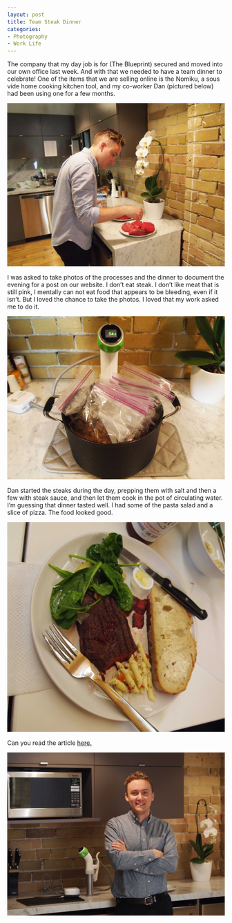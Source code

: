 ```yaml
---
layout: post
title: Team Steak Dinner
categories:
- Photography
- Work Life
---
```


The company that my day job is for (The Blueprint) secured and moved into our own office last week. And with that we needed to have a team dinner to celebrate! One of the items that we are selling online is the Nomiku, a sous vide home cooking kitchen tool, and my co-worker Dan (pictured below) had been using one for a few months. 

<img src="../images/blog-images/2014-9/P8182046.JPG"> 

I was asked to take photos of the processes and the dinner to document the evening for a post on our website. I don’t eat steak. I don’t like meat that is still pink, I mentally can not eat food that appears to be bleeding, even if it isn’t. But I loved the chance to take the photos. I loved that my work asked me to do it. 

<img src="../images/blog-images/2014-9/P8182155.JPG"> 

Dan started the steaks during the day, prepping them with salt and then a few with steak sauce, and then let them cook in the pot of circulating water. I’m guessing that dinner tasted well. I had some of the pasta salad and a slice of pizza. The food looked good. 

<img src="../images/blog-images/2014-9/P8182297.JPG"> 

Can you read the article <a href="https://theblueprint.com/features/dinner-nomiku/">here.</a>

<img src="../images/blog-images/2014-9/P9082420.JPG"> 